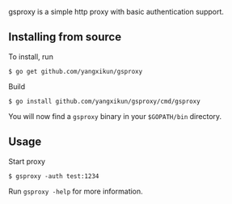 gsproxy is a simple http proxy with basic authentication support.

Installing from source
----------------------

To install, run

    $ go get github.com/yangxikun/gsproxy

Build

    $ go install github.com/yangxikun/gsproxy/cmd/gsproxy 

You will now find a `gsproxy` binary in your `$GOPATH/bin` directory.

Usage
-----

Start proxy

    $ gsproxy -auth test:1234

Run `gsproxy -help` for more information.